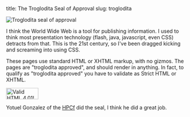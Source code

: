 title: The Troglodita Seal of Approval
slug: troglodita

![Troglodita seal of approval]({static}/images/troglodita-med.jpg)

I think the World Wide Web is a tool for publishing information. I
used to think most presentation technology (flash, java, javascript, even CSS)
detracts from that. This is the 21st century, so I've been dragged
kicking and screaming into using CSS.

These pages use standard HTML or XHTML markup, with no gizmos. The
pages are "troglodita approved", and should render in anything. In
fact, to qualify as "troglodita approved" you have to validate as
Strict HTML or XHTML.

<p>
      <a href="http://validator.w3.org/check/referer"><img
          src="http://www.w3.org/Icons/valid-html401"
          alt="Valid HTML 4.01!" height="31" width="88"></a>
</p>

Yotuel Gonzalez of the [HPCf](http://www.hpcf.upr.edu/) did the seal,
I think he did a great job.
